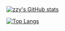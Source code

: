 [![zzy's GitHub stats](https://github-readme-stats.vercel.app/api?username=cszzy&count_private=true&show_icons=true&theme=radical)](https://github.com/cszzy)

[![Top Langs](https://github-readme-stats.vercel.app/api/top-langs/?username=cszzy&layout=compact)](https://github.com/cszzy)

<!-- [![Readme Card](https://github-readme-stats.vercel.app/api/pin/?username=cszzy&repo=)](https://github.com/cszzy) -->
